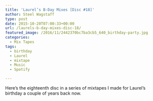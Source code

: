 ```yaml
---
title: 'Laurel’s B-Day Mixes [Disc #18]'
author: Steel Wagstaff
type: post
date: 2015-10-20T07:00:33+00:00
url: /laurels-b-day-mixes-disc-18/
featured_image: /2016/11/2442370bc7ba3cb5_640_birthday-party.jpg
categories:
  - Mix Tapes
tags:
  - birthday
  - Laurel
  - mixtape
  - Music
  - Spotify

---
```

Here&#8217;s the eighteenth disc in a series of mixtapes I made for Laurel&#8217;s birthday a couple of years back now.